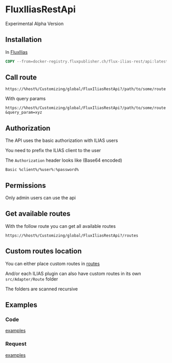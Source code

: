 # FluxIliasRestApi

Experimental Alpha Version

## Installation

In [FluxIlias](https://github.com/fluxapps/FluxIlias)

```dockerfile
COPY --from=docker-registry.fluxpublisher.ch/flux-ilias-rest/api:latest /FluxIliasRestApi "$ILIAS_WEB_DIR/Customizing/global/FluxIliasRestApi"
```

## Call route

`https://%host%/Customizing/global/FluxIliasRestApi?/path/to/some/route`

With query params

`https://%host%/Customizing/global/FluxIliasRestApi?/path/to/some/route&query_param=xyz`

## Authorization

The API uses the basic authorization with ILIAS users

You need to prefix the ILIAS client to the user

The `Authorization` header looks like (Base64 encoded)

`Basic %client%/%user%:%password%`

## Permissions

Only admin users can use the api

## Get available routes

With the follow route you can get all available routes

`https://%host%/Customizing/global/FluxIliasRestApi?/routes`

## Custom routes location

You can either place custom routes in [routes](routes)

And/or each ILIAS plugin can also have custom routes in its own `src/Adapter/Route` folder

The folders are scanned recursive

## Examples

### Code

[examples](https://github.com/fluxapps/FluxRestApi/tree/main/examples/routes)

### Request

[examples](examples)
